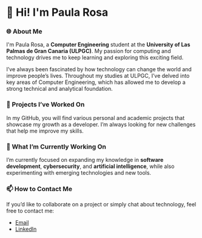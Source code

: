 # 👋 Hi! I'm Paula Rosa

### 🌐 About Me

I'm Paula Rosa, a **Computer Engineering** student at the **University of Las Palmas de Gran Canaria (ULPGC)**. My passion for computing and technology drives me to keep learning and exploring this exciting field.

I’ve always been fascinated by how technology can change the world and improve people’s lives. Throughout my studies at ULPGC, I’ve delved into key areas of Computer Engineering, which has allowed me to develop a strong technical and analytical foundation.

### 🚀 Projects I’ve Worked On
In my GitHub, you will find various personal and academic projects that showcase my growth as a developer. I’m always looking for new challenges that help me improve my skills.

### 🌱 What I’m Currently Working On
I’m currently focused on expanding my knowledge in **software development**, **cybersecurity**, and **artificial intelligence**, while also experimenting with emerging technologies and new tools.

### 📫 How to Contact Me
If you’d like to collaborate on a project or simply chat about technology, feel free to contact me:

- [Email](mailto:paularosa.contact@gmail.com)
- [LinkedIn](https://www.linkedin.com/in/paula-rosa-rodríguez-morales)
